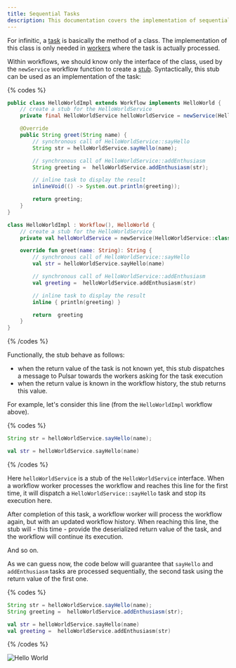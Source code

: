 ```yaml
---
title: Sequential Tasks
description: This documentation covers the implementation of sequential tasks within workflows, showcasing how tasks are executed one after another, with practical examples.
---
```


For infinitic, a [task](/docs/services/syntax) is basically the method of a class. The implementation of this class is only needed in [workers](/docs/services/workers) where the task is actually processed.

Within workflows, we should know only the interface of the class, used by the `newService` workflow function to create a [stub](https://en.wikipedia.org/wiki/Method_stub). Syntactically, this stub can be used as an implementation of the task:

{% codes %}

```java
public class HelloWorldImpl extends Workflow implements HelloWorld {
    // create a stub for the HelloWorldService
    private final HelloWorldService helloWorldService = newService(HelloWorldService.class);

    @Override
    public String greet(String name) {
        // synchronous call of HelloWorldService::sayHello
        String str = helloWorldService.sayHello(name);

        // synchronous call of HelloWorldService::addEnthusiasm
        String greeting =  helloWorldService.addEnthusiasm(str);

        // inline task to display the result
        inlineVoid(() -> System.out.println(greeting));

        return greeting;
    }
}
```

```kotlin
class HelloWorldImpl : Workflow(), HelloWorld {
    // create a stub for the HelloWorldService
    private val helloWorldService = newService(HelloWorldService::class.java)

    override fun greet(name: String): String {
        // synchronous call of HelloWorldService::sayHello
        val str = helloWorldService.sayHello(name)

        // synchronous call of HelloWorldService::addEnthusiasm
        val greeting =  helloWorldService.addEnthusiasm(str)

        // inline task to display the result
        inline { println(greeting) }

        return  greeting
    }
}
```

{% /codes %}

Functionally, the stub behave as follows:

- when the return value of the task is not known yet, this stub dispatches a message to Pulsar towards the workers asking for the task execution
- when the return value is known in the workflow history, the stub returns this value.

For example, let's consider this line (from the `HelloWorldImpl` workflow above).

{% codes %}

```java
String str = helloWorldService.sayHello(name);
```

```kotlin
val str = helloWorldService.sayHello(name)
```

{% /codes %}

Here `helloWorldService` is a stub of the `HelloWorldService` interface. When a workflow worker processes the workflow and reaches this line for the first time, it will dispatch a `HelloWorldService::sayHello` task and stop its execution here.

After completion of this task, a workflow worker will process the workflow again, but with an updated workflow history. When reaching this line, the stub will - this time - provide the deserialized return value of the task, and the workflow will continue its execution.

And so on.

As we can guess now, the code below will guarantee that `sayHello` and `addEnthusiasm` tasks are processed sequentially, the second task using the return value of the first one.

{% codes %}

```java
String str = helloWorldService.sayHello(name);
String greeting =  helloWorldService.addEnthusiasm(str);
```

```kotlin
val str = helloWorldService.sayHello(name)
val greeting =  helloWorldService.addEnthusiasm(str)
```

{% /codes %}

![Hello World](/img/hello-world@2x.png)
